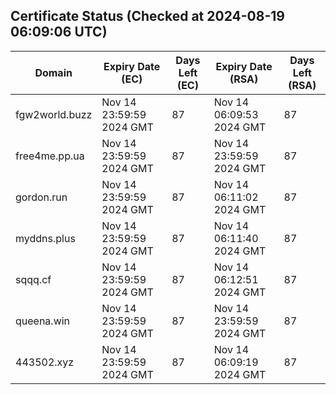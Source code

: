 ## Certificate Status (Checked at 2024-08-19 06:09:06 UTC)
| Domain | Expiry Date (EC) | Days Left (EC) | Expiry Date (RSA) | Days Left (RSA) |
|--------|-------------------|----------------|--------------------|--------------------|
| fgw2world.buzz | Nov 14 23:59:59 2024 GMT | 87 | Nov 14 06:09:53 2024 GMT | 87 |
| free4me.pp.ua | Nov 14 23:59:59 2024 GMT | 87 | Nov 14 23:59:59 2024 GMT | 87 |
| gordon.run | Nov 14 23:59:59 2024 GMT | 87 | Nov 14 06:11:02 2024 GMT | 87 |
| myddns.plus | Nov 14 23:59:59 2024 GMT | 87 | Nov 14 06:11:40 2024 GMT | 87 |
| sqqq.cf | Nov 14 23:59:59 2024 GMT | 87 | Nov 14 06:12:51 2024 GMT | 87 |
| queena.win | Nov 14 23:59:59 2024 GMT | 87 | Nov 14 23:59:59 2024 GMT | 87 |
| 443502.xyz | Nov 14 23:59:59 2024 GMT | 87 | Nov 14 06:09:19 2024 GMT | 87 |
